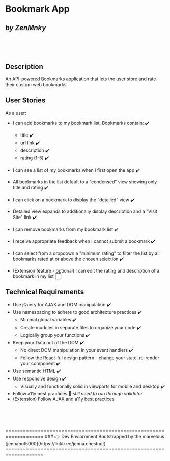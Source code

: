 # Bookmark App
## *by ZenMnky*
<br />
<br />
<br />

## Description

An API-powered Bookmarks application that lets the user store and rate their custom web bookmarks

## User Stories

As a user:

- I can add bookmarks to my bookmark list. Bookmarks contain: ✔️
    - title ✔️
    - url link ✔️
    - description ✔️
    - rating (1-5) ✔️
- I can see a list of my bookmarks when I first open the app ✔️

- All bookmarks in the list default to a "condensed" view showing only title and rating ✔️

- I can click on a bookmark to display the "detailed" view ✔️

- Detailed view expands to additionally display description and a "Visit Site" link ✔️

- I can remove bookmarks from my bookmark list ✔️

- I receive appropriate feedback when I cannot submit a bookmark ✔️

-  I can select from a dropdown a "minimum rating" to filter the list by all bookmarks rated at or above the chosen selection ✔️

-  (Extension feature - optional) I can edit the rating and description of a bookmark in my list ⬜

## Technical Requirements
- Use jQuery for AJAX and DOM manipulation ✔️
- Use namespacing to adhere to good architecture practices  ✔️
    - Minimal global variables ✔️
    - Create modules in separate files to organize your code ✔️
    - Logically group your functions ✔️
- Keep your Data out of the DOM ✔️
    - No direct DOM manipulation in your event handlers ✔️
    - Follow the React-ful design pattern - change your state, re-render your component ✔️
- Use semantic HTML ✔️
- Use responsive design ✔️
    - Visually and functionally solid in viewports for mobile and desktop ✔️
- Follow a11y best practices 🚧 *still need to run through validator*
- (Extension) Follow AJAX and a11y best practices

<br />
<br />
<br />
<br />
===================================================================
### 👉 Dev Enviornment Bootstrapped by the marvelous 
[jennabot5000](https://linktr.ee/jenna.chestnut)
===================================================================
